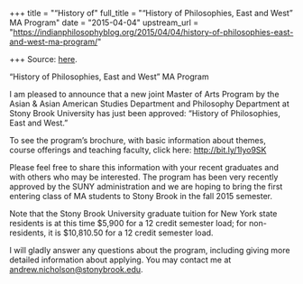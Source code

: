 +++
title = "“History of"
full_title = "“History of Philosophies, East and West” MA Program"
date = "2015-04-04"
upstream_url = "https://indianphilosophyblog.org/2015/04/04/history-of-philosophies-east-and-west-ma-program/"

+++
Source: [here](https://indianphilosophyblog.org/2015/04/04/history-of-philosophies-east-and-west-ma-program/).

“History of Philosophies, East and West” MA Program

I am pleased to announce that a new joint Master of Arts Program by the
Asian & Asian American Studies Department and Philosophy Department at
Stony Brook University has just been approved: “History of Philosophies,
East and West.”

To see the program’s brochure, with basic information about themes,
course offerings and teaching faculty, click here:
<http://bit.ly/1Iyo9SK>

Please feel free to share this information with your recent graduates
and with others who may be interested. The program has been very
recently approved by the SUNY administration and we are hoping to bring
the first entering class of MA students to Stony Brook in the fall 2015
semester.

Note that the Stony Brook University graduate tuition for New York state
residents is at this time $5,900 for a 12 credit semester load; for
non-residents, it is $10,810.50 for a 12 credit semester load.

I will gladly answer any questions about the program, including giving
more detailed information about applying. You may contact me at
andrew.nicholson@stonybrook.edu.
